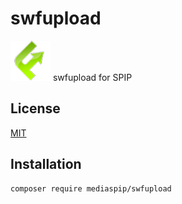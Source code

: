 # swfupload

![Logo](images/swfupload_64.png) swfupload for SPIP

## License

[MIT](LICENSE)

## Installation

```bash
composer require mediaspip/swfupload
```
